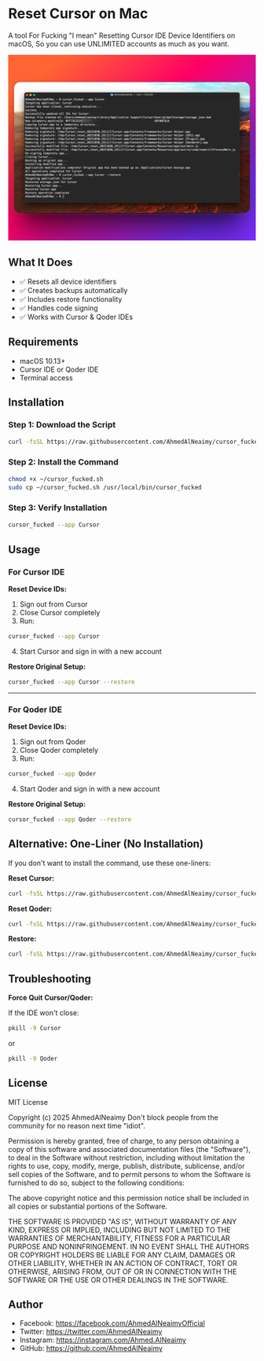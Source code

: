 # Reset Cursor on Mac

A tool For Fucking "I mean" Resetting Cursor IDE Device Identifiers on macOS, So you can use UNLIMITED accounts as much as you want.

![Demo](demo.png)

## What It Does

- ✅ Resets all device identifiers
- ✅ Creates backups automatically
- ✅ Includes restore functionality
- ✅ Handles code signing
- ✅ Works with Cursor & Qoder IDEs

## Requirements

- macOS 10.13+
- Cursor IDE or Qoder IDE
- Terminal access

## Installation

### Step 1: Download the Script

```bash
curl -fsSL https://raw.githubusercontent.com/AhmedAlNeaimy/cursor_fucked/refs/heads/main/reset.sh -o ~/cursor_fucked.sh
```

### Step 2: Install the Command

```bash
chmod +x ~/cursor_fucked.sh
sudo cp ~/cursor_fucked.sh /usr/local/bin/cursor_fucked
```

### Step 3: Verify Installation

```bash
cursor_fucked --app Cursor
```

## Usage

### For Cursor IDE

**Reset Device IDs:**

1. Sign out from Cursor
2. Close Cursor completely
3. Run:
```bash
cursor_fucked --app Cursor
```
4. Start Cursor and sign in with a new account

**Restore Original Setup:**

```bash
cursor_fucked --app Cursor --restore
```

---

### For Qoder IDE

**Reset Device IDs:**

1. Sign out from Qoder
2. Close Qoder completely
3. Run:
```bash
cursor_fucked --app Qoder
```
4. Start Qoder and sign in with a new account

**Restore Original Setup:**

```bash
cursor_fucked --app Qoder --restore
```

## Alternative: One-Liner (No Installation)

If you don't want to install the command, use these one-liners:

**Reset Cursor:**
```bash
curl -fsSL https://raw.githubusercontent.com/AhmedAlNeaimy/cursor_fucked/refs/heads/main/reset.sh | bash
```

**Reset Qoder:**
```bash
curl -fsSL https://raw.githubusercontent.com/AhmedAlNeaimy/cursor_fucked/refs/heads/main/reset.sh | bash -s -- --app Qoder
```

**Restore:**
```bash
curl -fsSL https://raw.githubusercontent.com/AhmedAlNeaimy/cursor_fucked/refs/heads/main/reset.sh | bash -s -- --restore
```

## Troubleshooting

**Force Quit Cursor/Qoder:**

If the IDE won't close:
```bash
pkill -9 Cursor
```
or
```bash
pkill -9 Qoder
```

## License

MIT License

Copyright (c) 2025 AhmedAlNeaimy
Don't block people from the community for no reason next time "idiot".

Permission is hereby granted, free of charge, to any person obtaining a copy
of this software and associated documentation files (the "Software"), to deal
in the Software without restriction, including without limitation the rights
to use, copy, modify, merge, publish, distribute, sublicense, and/or sell
copies of the Software, and to permit persons to whom the Software is
furnished to do so, subject to the following conditions:

The above copyright notice and this permission notice shall be included in all
copies or substantial portions of the Software.

THE SOFTWARE IS PROVIDED "AS IS", WITHOUT WARRANTY OF ANY KIND, EXPRESS OR
IMPLIED, INCLUDING BUT NOT LIMITED TO THE WARRANTIES OF MERCHANTABILITY,
FITNESS FOR A PARTICULAR PURPOSE AND NONINFRINGEMENT. IN NO EVENT SHALL THE
AUTHORS OR COPYRIGHT HOLDERS BE LIABLE FOR ANY CLAIM, DAMAGES OR OTHER
LIABILITY, WHETHER IN AN ACTION OF CONTRACT, TORT OR OTHERWISE, ARISING FROM,
OUT OF OR IN CONNECTION WITH THE SOFTWARE OR THE USE OR OTHER DEALINGS IN THE
SOFTWARE.

## Author

- Facebook: https://facebook.com/AhmedAlNeaimyOfficial
- Twitter: https://twitter.com/AhmedAlNeaimy
- Instagram: https://instagram.com/Ahmed.AlNeaimy
- GitHub: https://github.com/AhmedAlNeaimy

